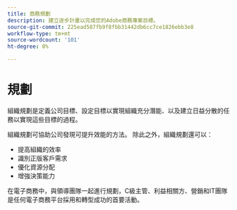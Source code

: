 ```yaml
---
title: 商務規劃
description: 建立逐步計畫以完成您的Adobe商務專案目標。
source-git-commit: 225ead587fb9f8fbb31442db6cc7ce1826ebb3e8
workflow-type: tm+mt
source-wordcount: '101'
ht-degree: 0%

---
```



# 規劃

組織規劃是定義公司目標、設定目標以實現組織充分潛能、以及建立日益分散的任務以實現這些目標的過程。

組織規劃可協助公司發現可提升效能的方法。 除此之外，組織規劃還可以：&#x200B;

- 提高組織的效&#x200B;率
- 識別正版客戶需&#x200B;求
- 優化資源分配&#x200B;
- 增強決策能&#x200B;力

在電子商務中，與領導團隊一起進行規劃，C級主管、利益相關方、營銷和IT團隊是任何電子商務平台採用和轉型成功的首要活動。
